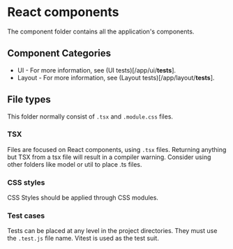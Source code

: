 # React components

The component folder contains all the application's components.

## Component Categories

- UI - For more information, see (UI tests)[/app/ui/__tests__].
- Layout - For more information, see (Layout tests)[/app/layout/__tests__].

## File types

This folder normally consist of `.tsx` and `.module.css` files.

### TSX

Files are focused on React components, using `.tsx` files. Returning anything but TSX from a tsx file will result in a
compiler warning. Consider using other folders like model or util to place .ts files.

### CSS styles

CSS Styles should be applied through CSS modules.

### Test cases

Tests can be placed at any level in the project directories. They must use the `.test.js` file name. Vitest is used as
the test suit.
